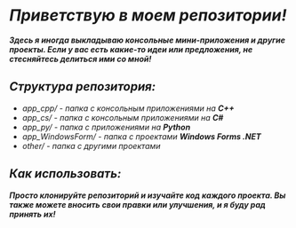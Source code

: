 # ***Приветствую в моем репозитории!***

***Здесь я иногда выкладываю консольные мини-приложения и другие проекты. Если у вас есть какие-то идеи или предложения, не стесняйтесь делиться ими со мной!***

## ***Структура репозитория:***

- *app_cpp/ - папка с консольным приложениями на **C++***
- *app_cs/ - папка с консольным приложениями на **C#***
- *app_py/ - папка с приложениями на **Python***
- *app_WindowsForm/ - папка с проектами **Windows Forms .NET***
- *other/ - папка с другими проектами*


## ***Как использовать:***

***Просто клонируйте репозиторий и изучайте код каждого проекта. Вы также можете вносить свои правки или улучшения, и я буду рад принять их!***
